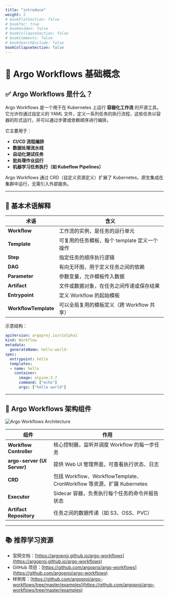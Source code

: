 ```yaml
---
title: "introduce"
weight: 2
# bookFlatSection: false
# bookToc: true
# bookHidden: false
# bookCollapseSection: false
# bookComments: false
# bookSearchExclude: false
bookCollapseSection: false
---
```

# 📘 Argo Workflows 基础概念

## ✅ Argo Workflows 是什么？

Argo Workflows 是一个用于在 Kubernetes 上运行 **容器化工作流** 的开源工具。它允许你通过自定义的 YAML 文件，定义一系列任务的执行流程，这些任务以容器的形式运行，并可以通过步骤或依赖顺序进行编排。

它主要用于：
- **CI/CD 流程编排**
- **数据处理流水线**
- **自动化测试任务**
- **批处理作业运行**
- **机器学习任务执行（如 Kubeflow Pipelines）**

Argo Workflows 通过 CRD（自定义资源定义）扩展了 Kubernetes，原生集成在集群中运行，无需引入外部服务。

---

## 🔧 基本术语解释

| 术语 | 含义 |
|------|------|
| **Workflow** | 工作流的实例，是任务的运行单元 |
| **Template** | 可复用的任务模板，每个 template 定义一个操作 |
| **Step** | 指定任务的顺序执行逻辑 |
| **DAG** | 有向无环图，用于定义任务之间的依赖 |
| **Parameter** | 参数变量，允许模板传入数据 |
| **Artifact** | 文件或数据对象，在任务之间传递或保存结果 |
| **Entrypoint** | 定义 Workflow 的起始模板 |
| **WorkflowTemplate** | 可以全局复用的模板定义（跨 Workflow 共享） |

示意结构：
```yaml
apiVersion: argoproj.io/v1alpha1
kind: Workflow
metadata:
  generateName: hello-world-
spec:
  entrypoint: hello
  templates:
  - name: hello
    container:
      image: alpine:3.7
      command: ["echo"]
      args: ["hello world"]
```

---

## 🧩 Argo Workflows 架构组件

![Argo Workflows Architecture](https://argoproj.github.io/argo-workflows/assets/argo-workflows-architecture.png)

| 组件 | 作用 |
|------|------|
| **Workflow Controller** | 核心控制器，监听并调度 Workflow 的每一步任务 |
| **argo-server (UI Server)** | 提供 Web UI 管理界面，可查看执行状态、日志 |
| **CRD** | 包括 Workflow、WorkflowTemplate、CronWorkflow 等资源，扩展 Kubernetes |
| **Executor** | Sidecar 容器，负责执行每个任务的命令并报告状态 |
| **Artifact Repository** | 任务之间的数据传递（如 S3、OSS、PVC） |

---

## 📚 推荐学习资源

- 官网文档：[https://argoproj.github.io/argo-workflows](https://argoproj.github.io/argo-workflows)
- GitHub 项目：[https://github.com/argoproj/argo-workflows](https://github.com/argoproj/argo-workflows)
- 样例库：[https://github.com/argoproj/argo-workflows/tree/master/examples](https://github.com/argoproj/argo-workflows/tree/master/examples)

